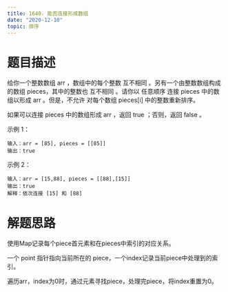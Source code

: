 ```yaml
---
title: 1640. 能否连接形成数组
date: "2020-12-10"
topic: 排序
---
```

# 题目描述

给你一个整数数组 arr ，数组中的每个整数 互不相同 。另有一个由整数数组构成的数组 pieces，其中的整数也 互不相同 。请你以 任意顺序 连接 pieces 中的数组以形成 arr 。但是，不允许 对每个数组 pieces[i] 中的整数重新排序。

如果可以连接 pieces 中的数组形成 arr ，返回 true ；否则，返回 false 。

 

示例 1：
```
输入：arr = [85], pieces = [[85]]
输出：true
```

示例 2：
```
输入：arr = [15,88], pieces = [[88],[15]]
输出：true
解释：依次连接 [15] 和 [88]
```

# 解题思路

使用Map记录每个piece首元素和在pieces中索引的对应关系。

一个 point 指针指向当前所在的 piece，一个index记录当前piece中处理到的索引。

遍历arr，index为0时，通过元素寻找piece，处理完piece，将index重置为0。